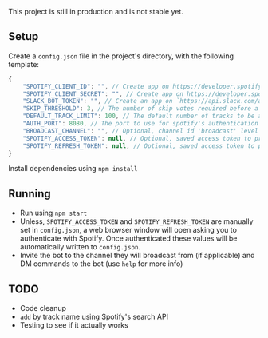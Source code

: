 This project is still in production and is not stable yet.

## Setup

Create a `config.json` file in the project's directory, with the following template:

```js
{
    "SPOTIFY_CLIENT_ID": "", // Create app on https://developer.spotify.com and retieve from dashboard
    "SPOTIFY_CLIENT_SECRET": "", // Create app on https://developer.spotify.com and retieve from dashboard
    "SLACK_BOT_TOKEN": "", // Create an app on `https://api.slack.com/apps/`, include a bot user, add to your workplace and retrieve the `Bot User OAuth Access Token` under `OAuth & Permissions`
    "SKIP_THRESHOLD": 3, // The number of skip votes required before a song is skipped
    "DEFAULT_TRACK_LIMIT": 100, // The default number of tracks to be added from a playlist or album (max is 100)
    "AUTH_PORT": 8080, // The port to use for spotify's authentication flow. Ensure the URL http://localhost:AUTH_PORT/callback is whitelisted on your spotify app
    "BROADCAST_CHANNEL": "", // Optional, channel id 'broadcast' level messages are sent to, otherwise they are DM'd to the command sender
    "SPOTIFY_ACCESS_TOKEN": null, // Optional, saved access token to prevent the need to authenticate through a browser
    "SPOTIFY_REFRESH_TOKEN": null, // Optional, saved access token to prevent the need to authenticate through a browser
}
```

Install dependencies using `npm install`

## Running

-   Run using `npm start`
-   Unless, `SPOTIFY_ACCESS_TOKEN` and `SPOTIFY_REFRESH_TOKEN` are manually set in `config.json`, a web browser window will open asking you to authenticate with Spotify. Once authenticated these values will be automatically written to `config.json`.
-   Invite the bot to the channel they will broadcast from (if applicable) and DM commands to the bot (use `help` for more info)

## TODO

-   Code cleanup
-   `add` by track name using Spotify's search API
-   Testing to see if it actually works
